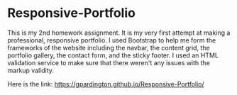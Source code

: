 # Responsive-Portfolio
This is my 2nd homework assignment. It is my very first attempt at making a professional, responsive portfolio. I used Bootstrap to help me form the frameworks of the website including the navbar, the content grid, the portfolio gallery, the contact form, and the sticky footer. I used an HTML validation service to make sure that there weren't any issues with the markup validity. 

Here is the link: https://gpardington.github.io/Responsive-Portfolio/
